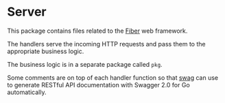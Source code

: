 # Server

This package contains files related to the [Fiber](https://gofiber.io/) web framework.

The handlers serve the incoming HTTP requests and pass them to the appropriate business logic.

The business logic is in a separate package called `pkg`.

Some comments are on top of each handler function so that [swag](https://github.com/swaggo/swag) can use to generate RESTful API documentation with Swagger 2.0 for Go automatically.
